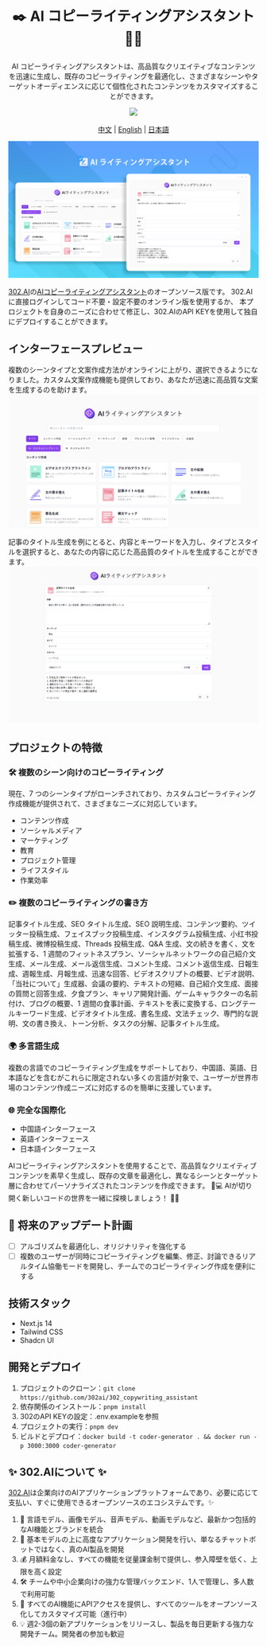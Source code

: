 # <p align="center">✒️ AI コピーライティングアシスタント 🚀✨</p>

<p align="center">AI コピーライティングアシスタントは、高品質なクリエイティブなコンテンツを迅速に生成し、既存のコピーライティングを最適化し、さまざまなシーンやターゲットオーディエンスに応じて個性化されたコンテンツをカスタマイズすることができます。</p>

<p align="center"><a href="https://302.ai/ja/tools/writing/" target="blank"><img src="https://file.302ai.cn/gpt/imgs/github/302_badge.png" /></a></p >

<p align="center"><a href="README_zh.md">中文</a> | <a href="README.md">English</a> | <a href="README_ja.md">日本語</a></p>

![インターフェースプレビュー](docs/AI文案助手jp.png)  

[302.AI](https://302.ai)の[AIコピーライティングアシスタント](https://302.ai/ja/tools/writing/)のオープンソース版です。
302.AIに直接ログインしてコード不要・設定不要のオンライン版を使用するか、
本プロジェクトを自身のニーズに合わせて修正し、302.AIのAPI KEYを使用して独自にデプロイすることができます。

## インターフェースプレビュー
複数のシーンタイプと文案作成方法がオンラインに上がり、選択できるようになりました。カスタム文案作成機能も提供しており、あなたが迅速に高品質な文案を生成するのを助けます。
![インターフェースプレビュー](docs/文案日1.png)      

記事のタイトル生成を例にとると、内容とキーワードを入力し、タイプとスタイルを選択すると、あなたの内容に応じた高品質のタイトルを生成することができます。
![インターフェースプレビュー](docs/文案日2.png)

## プロジェクトの特徴
### 🛠️ 複数のシーン向けのコピーライティング
現在、7 つのシーンタイプがローンチされており、カスタムコピーライティング作成機能が提供されて、さまざまなニーズに対応しています。
- コンテンツ作成
- ソーシャルメディア
- マーケティング
- 教育
- プロジェクト管理
- ライフスタイル
- 作業効率
### ✏️ 複数のコピーライティングの書き方
記事タイトル生成、SEO タイトル生成、SEO 説明生成、コンテンツ要約、ツイッター投稿生成、フェイスブック投稿生成、インスタグラム投稿生成、小红书投稿生成、微博投稿生成、Threads 投稿生成、Q&A 生成、文の続きを書く、文を拡張する、1 週間のフィットネスプラン、ソーシャルネットワークの自己紹介文生成、メール生成、メール返信生成、コメント生成、コメント返信生成、日報生成、週報生成、月報生成、迅速な回答、ビデオスクリプトの概要、ビデオ説明、「当社について」生成器、会議の要約、テキストの短縮、自己紹介文生成、面接の質問と回答生成、夕食プラン、キャリア開発計画、ゲームキャラクターの名前付け、ブログの概要、1 週間の食事計画、テキストを表に変換する、ロングテールキーワード生成、ビデオタイトル生成、書名生成、文法チェック、専門的な説明、文の書き換え、トーン分析、タスクの分解、記事タイトル生成。
### 🌍 多言語生成
複数の言語でのコピーライティング生成をサポートしており、中国語、英語、日本語などを含むがこれらに限定されない多くの言語が対象で、ユーザーが世界市場のコンテンツ作成ニーズに対応するのを簡単に支援しています。
### 🌐 完全な国際化
- 中国語インターフェース
- 英語インターフェース
- 日本語インターフェース

AIコピーライティングアシスタントを使用することで、高品質なクリエイティブコンテンツを素早く生成し、既存の文章を最適化し、異なるシーンとターゲット層に合わせてパーソナライズされたコンテンツを作成できます。 🎉💻 AIが切り開く新しいコードの世界を一緒に探検しましょう！ 🌟🚀

## 🚩 将来のアップデート計画
- [ ] アルゴリズムを最適化し、オリジナリティを強化する
- [ ] 複数のユーザーが同時にコピーライティングを編集、修正、討論できるリアルタイム協働モードを開発し、チームでのコピーライティング作成を便利にする

## 技術スタック
- Next.js 14
- Tailwind CSS
- Shadcn UI

## 開発とデプロイ
1. プロジェクトのクローン：`git clone https://github.com/302ai/302_copywriting_assistant`
2. 依存関係のインストール：`pnpm install`
3. 302のAPI KEYの設定：.env.exampleを参照
4. プロジェクトの実行：`pnpm dev`
5. ビルドとデプロイ：`docker build -t coder-generator . && docker run -p 3000:3000 coder-generator`


## ✨ 302.AIについて ✨
[302.AI](https://302.ai)は企業向けのAIアプリケーションプラットフォームであり、必要に応じて支払い、すぐに使用できるオープンソースのエコシステムです。✨
1. 🧠 言語モデル、画像モデル、音声モデル、動画モデルなど、最新かつ包括的なAI機能とブランドを統合
2. 🚀 基本モデルの上に高度なアプリケーション開発を行い、単なるチャットボットではなく、真のAI製品を開発
3. 💰 月額料金なし、すべての機能を従量課金制で提供し、参入障壁を低く、上限を高く設定
4. 🛠 チームや中小企業向けの強力な管理バックエンド、1人で管理し、多人数で利用可能
5. 🔗 すべてのAI機能にAPIアクセスを提供し、すべてのツールをオープンソース化してカスタマイズ可能（進行中）
6. 💡 週2-3個の新アプリケーションをリリースし、製品を毎日更新する強力な開発チーム。開発者の参加も歓迎
